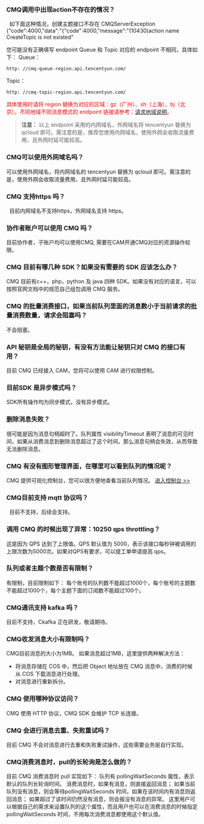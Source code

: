 ### CMQ调用中出现action不存在的情况？
 
如下面这种情况，创建主题接口不存在
CMQServerException {"code":4000,"data":"{\"code\":4000,\"message\":\"(10430)action name CreateTopic is not existed\"

您可能没有正确填写 endpoint
Queue 和 Topic 对应的 endpoint 不相同，具体如下：
Queue：
```
http: //cmq-queue-region.api.tencentyun.com/
```
Topic：
```
http: //cmq-topic-region.api.tencentyun.com/
```
<font style="color:red">具体使用时请将 region 替换为对应的区域：gz（广州）、sh（上海）、bj（北京）。不同地域不同消息模式的 endpoint 链接请参考：[请求地域说明](/document/product/406/12667)。
</font>
>**注意：**
>以上 endpoint 采用的内网域名，外网域名将 tencentyun 替换为 qcloud 即可。需注意的是，推荐您使用内网域名，使用外网会收取流量费用，且外网时延可能较高。

### CMQ可以使用外网域名吗？

可以使用外网域名，将内网域名的 tencentyun 替换为 qcloud 即可。需注意的是，使用外网会收取流量费用，且外网时延可能较高。

### CMQ 支持https 吗？
 
目前内网域名不支持https，外网域名支持 https。

### 协作者账户可以使用 CMQ 吗？

目前协作者，子账户均可以使用CMQ, 需要在CAM开通CMQ对应的资源操作权限。

### CMQ 目前有哪几种 SDK？如果没有需要的 SDK 应该怎么办？

CMQ 目前有c++，php，python 及 java 四种 SDK。如果没有对应的语言，可以按照官网文档中的规范自己组包调用 CMQ 服务。

### CMQ 的批量消费接口，如果当前队列里面的消息数小于当前请求的批量消费数量，请求会阻塞吗？

不会阻塞。

### API 秘钥是全局的秘钥，有没有方法能让秘钥只对 CMQ 的接口有用？

目前 CMQ 已经接入 CAM，您将可以使用 CAM 进行权限控制。

### 目前SDK 是异步模式吗？

SDK所有操作均为同步模式，没有异步模式。

### 删除消息失败？

很可能是因为消息句柄超时了。队列属性 visibilityTimeout 
表明了消息的可见时间，如果从消费消息到删除消息超过了这个时间，那么消息句柄会失效，从而导致无法删除消息。

### CMQ 有没有图形管理界面，在哪里可以看到队列的情况呢？

CMQ 提供可视化控制台，您可以很方便地查看当前队列情况。
[进入控制台 >>](http://console.tcecqpoc.fsphere.cn/mq/)

### CMQ目前支持 mqtt 协议吗？
 
目前不支持，后续会支持。

### 调用 CMQ 的时候出现了异常：10250	qps throttling？

这是因为 QPS 达到了上限值。QPS 默认值为 5000，表示该接口每秒钟被调用的上限次数为5000次。如果对QPS有要求，可以提工单申请提高 qps。

### 队列或者主题个数是否有限制？

有限制，目前限制如下：
每个账号的队列数不能超过1000个，每个账号的主题数不能超过1000个，每个主题下面的订阅数不能超过100个。

### CMQ通讯支持 kafka 吗？

目前不支持，Ckafka 正在研发，敬请期待。

### CMQ收发消息大小有限制吗？

CMQ目前消息的大小为1MB。
如果消息超过1MB，这里提供两种解决方法：
- 将消息存储在 COS 中，然后把 Object 地址放在 CMQ 消息中，消费的时候从 COS 下载消息进行处理。
- 对消息进行重新拆分。

### CMQ 使用哪种协议访问？

CMQ 使用 HTTP 协议，CMQ SDK 会维护 TCP 长连接。

### CMQ 会进行消息去重、失败重试吗？

目前 CMQ 不会对消息进行去重和失败重试操作，这些需要业务层自行实现。


### CMQ消费消息时，pull的长轮询是怎么做的？

目前 CMQ 消费消息时 pull 实现如下：
队列有 pollingWaitSeconds 属性，表示默认的队列长轮询时间。
消费消息时，如果有消息，则直接返回消息；
如果当前队列没有消息，则会等待pollingWaitSeconds 时间，如果在该时间内有消息则返回消息；
如果超过了该时间仍然没有消息，则会报没有消息的异常。
这里用户可以根据自己的需求来设置队列的这个属性，而且用户也可以在消费消息的时候指定 pollingWaitSeconds 时间，不用每次消费消息都使用这个默认值。

